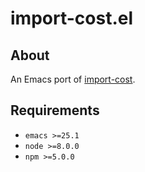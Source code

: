 # import-cost.el

## About

An Emacs port of [import-cost](https://github.com/wix/import-cost/tree/master/packages/vscode-import-cost).

## Requirements

- `emacs >=25.1`
- `node >=8.0.0`
- `npm >=5.0.0`
